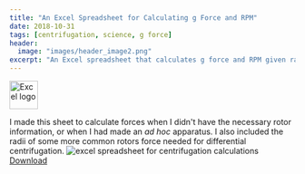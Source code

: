 ```yaml
---
title: "An Excel Spreadsheet for Calculating g Force and RPM"
date: 2018-10-31
tags: [centrifugation, science, g force]
header:
  image: "images/header_image2.png"
excerpt: "An Excel spreadsheet that calculates g force and RPM given radius"
---
```

<img src="{{ site.url }}{{site.baseurl }}/images/Excellogo.png" alt="Excel logo" width="50"/>

I made this sheet to calculate forces when I didn't have the necessary rotor information, or when I had made an *ad hoc* apparatus. I also included the radii of some more common rotors force needed for differential centrifugation.
<img src="{{ site.url }}{{site.baseurl }}/images/science/centrifugation_calculations.png" alt="excel spreadsheet for centrifugation calculations">
[Download](https://github.com/scotttmoen/Science)
